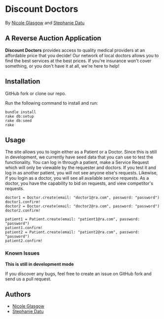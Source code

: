 # Discount Doctors
By [Nicole Glasgow](http://blog.nicoleglasgow.org/) and [Stephanie Datu](http://blog.stephdatu.com)

## A Reverse Auction Application
**Discount Doctors** provides access to quality medical providers at an affordable price that you decide! Our network of local doctors allows you to find the best services at the best prices. If you're insurance won't cover something, or you don't have it at all, we're here to help!

## Installation

GitHub fork or clone our repo.

Run the following command to install and run:

```console
bundle install
rake db:setup
rake db:seed
rake
```

## Usage

The site allows you to login either as a Patient or a Doctor. Since this is still in development, we currently have seed data that you can use to test the functionality. You can log in through a patient, make a Service Request which will only be viewable by the requester and doctors. If you test it and log in as another patient, you will not see anyone else's requests. Likewise, if you login as a doctor, you will see all available service requests. As a doctor, you have the capability to bid on requests, and view competitor's requests.

```erb
doctor1 = Doctor.create(email: "doctor1@ra.com", password: "password")
doctor1.confirm!
doctor2 = Doctor.create(email: "doctor2@ra.com", password: "password")
doctor2.confirm!

patient1 = Patient.create(email: "patient1@ra.com", password: "password")
patient1.confirm!
patient2 = Patient.create(email: "patient2@ra.com", password: "password")
patient2.confirm!
```

### Known Issues

**This is still in development mode**

If you discover any bugs, feel free to create an issue on GitHub fork and
send us a pull request.

## Authors

* [Nicole Glasgow](http://blog.nicoleglasgow.org/)
* [Stephanie Datu](http://blog.stephdatu.com)
